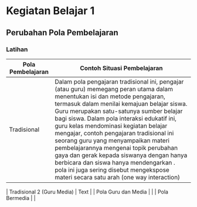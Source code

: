 # Kegiatan Belajar 1
## Perubahan Pola Pembelajaran

### Latihan 
| Pola Pembelajaran              | Contoh Situasi Pembelajaran  |
| --------------------           | ----------- |
| Tradisional                    | Dalam pola pengajaran tradisional ini, pengajar (atau guru) memegang peran utama dalam menentukan isi dan metode pengajaran, termasuk dalam menilai kemajuan belajar siswa. Guru merupakan satu-satunya sumber belajar bagi siswa. Dalam pola interaksi edukatif ini, guru kelas mendominasi kegiatan belajar mengajar,  contoh pengajaran tradisional ini  seorang guru yang menyampaikan materi pembelajarannya mengenai topik perubahan gaya dan gerak kepada siswanya dengan hanya berbicara dan siswa hanya mendengarkan . pola ini juga sering disebut mengekspose materi secara satu arah (one way interaction) |![Pola Pembelajaran (Tradisional 1)](https://user-images.githubusercontent.com/112459285/192086217-9335be1c-d6c4-421c-80f3-7dbcfe691eea.png)

| Tradisional 2 (Guru Media)     | Text        |
| Pola Guru dan Media            |             |
| Pola Bermedia                  |             |

